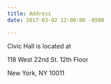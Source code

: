 ```yaml
---
title: Address
date: 2017-03-02 12:00:00 -0500

---
```



Civic Hall is located at

118 West 22nd St. 12th Floor

New York, NY 10011

